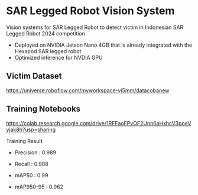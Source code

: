 # SAR Legged Robot Vision System
Vision systems for SAR Legged Robot to detect victim in Indonesian SAR Legged Robot 2024 competition

- Deployed on NVIDIA Jetson Nano 4GB that is already integrated with the Hexapod SAR legged robot
- Optimized inference for NVDIA GPU

## Victim Dataset
https://universe.roboflow.com/myworkspace-vi5mm/datacobanew

## Training Notebooks
https://colab.research.google.com/drive/1RFFaoFPvOF2Unn6aHxhcV3poeVyjak8h?usp=sharing

Training Result
- Precision : 0.989

- Recall : 0.988

- mAP50 : 0.99

- mAP950-95 : 0.962
